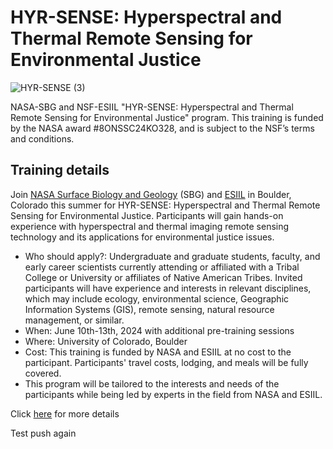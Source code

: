 # HYR-SENSE: Hyperspectral and Thermal Remote Sensing for Environmental Justice
![HYR-SENSE (3)](https://github.com/CU-ESIIL/HYR-SENSE/assets/125080514/e7ea7ff3-e273-4e2a-aa74-496e42a7cb07)



NASA-SBG and NSF-ESIIL "HYR-SENSE: Hyperspectral and Thermal Remote Sensing for Environmental Justice" program. This training is funded by the NASA award #8ONSSC24KO328, and is subject to the NSF’s terms and conditions.

## Training details
Join [NASA Surface Biology and Geology](https://sbg.jpl.nasa.gov/) (SBG) and [ESIIL](https://esiil.org/) in Boulder, Colorado this summer for HYR-SENSE: Hyperspectral and Thermal Remote Sensing for Environmental Justice. Participants will gain hands-on experience with hyperspectral and thermal imaging remote sensing technology and its applications for environmental justice issues. 

- Who should apply?: Undergraduate and graduate students, faculty, and early career scientists currently attending or affiliated with a Tribal College or University or affiliates of Native American Tribes. Invited participants will have experience and interests in relevant disciplines, which may include ecology, environmental science, Geographic Information Systems (GIS), remote sensing, natural resource management, or similar.
- When: June 10th-13th, 2024 with additional pre-training sessions
- Where: University of Colorado, Boulder
- Cost: This training is funded by NASA and ESIIL at no cost to the participant. Participants' travel costs, lodging, and meals will be fully covered.
- This program will be tailored to the interests and needs of the participants while being led by experts in the field from NASA and ESIIL.

Click [here](https://esiil.org/hyr-sense) for more details

Test push again
